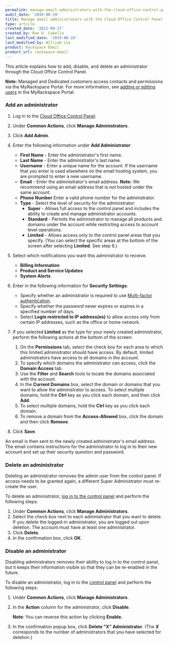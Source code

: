 ```yaml
---
permalink: manage-email-administrators-with-the-cloud-office-control-panel
audit_date: '2019-08-19'
title: Manage email administrators with the Cloud Office Control Panel
type: article
created_date: '2012-09-17'
created_by: Rae D. Cabello
last_modified_date: '2019-08-19'
last_modified_by: William Loy
product: Rackspace Email
product_url: rackspace-email
---
```


This article explains how to add, disable, and delete an administrator
through the Cloud Office Control Panel.

**Note:** Managed and Dedicated customers access contacts and
permissions via the MyRackspace Portal. For more information, see [adding or editing users](/support/how-to/viewing-and-editing-user-information-for-your-account/) in the MyRackspace Portal.

### Add an administrator

1.  Log in to the [Cloud Office Control Panel](https://cp.rackspace.com/).
2.  Under **Common Actions**, click **Manage Administrators**.
3.  Click **Add Admin**.
4.  Enter the following information under **Add Administrator**:
    -   **First Name** - Enter the administrator's first name.
    -   **Last Name** - Enter the administrator's last name.
    -   **Username** - Enter a unique name for the account. If the username that you enter is used elsewhere on the email hosting system, you are prompted to enter a new username.
    -   **Email** - Enter the administrator's email address.
        **Note:** We recommend using an email address that is _not_ hosted under the same account.
    -   **Phone Number** Enter a valid phone number for the administrator.
    -   **Type** - Select the level of security for the administrator:
        - **Super** - Allows full access to the control panel and
          includes the ability to create and manage
          administrator accounts.
        - **Standard** - Permits the administrator to manage all products and domains under the account while restricting access to account level operations.
        - **Limited** - Allows access only to the control panel areas
          that you specify. (You can select the specific areas at the bottom of
          the screen after selecting **Limited**. See step 6.)

5. Select which notifications you want this administrator to receive.

    -   **Billing Information**
    -   **Product and Service Updates**
    -   **System Alerts**

6. Enter in the following information for **Security Settings**:

    -   Specify whether an administrator is required to use [Multi-factor authentication](/support/how-to/enable-or-disable-two-factor-authentication-for-administrators/).
    -   Specify whether the password never expires or expires in a specified number of days.
    -   Select **Login restricted to IP address(es)** to allow access only from certain IP addresses, such as the office or home network.

7.  If you selected **Limited** as the type for your newly created
    administrator, perform the following actions at the bottom of the
    screen:
    1.  On the **Permissions** tab, select the check box for each area to
        which this limited administrator should have access. By default,
        limited administrators have access to all domains in the
        account.
    2.  To specify which domains the administrator can access, click
        the **Domain Access** tab.
    3.  Use the **Filter** and **Search** tools to locate the domains
        associated with the account.
    4.  In the **Current Domains** box, select the domain or domains
        that you want to allow the administrator to access. To select
        multiple domains, hold the **Ctrl** key as you click each domain, and then click **Add**.
    5.  To select multiple domains, hold the **Ctrl** key as you click
        each domain.
    6.  To remove a domain from the **Access-Allowed** box, click the
        domain and then click **Remove**.

8.  Click **Save**.

An email is then sent to the newly created administrator's email address. The email contains instructions for the administrator to log in to their new account and set up their security question and password.


### Delete an administrator

Deleting an administrator removes the admin user from the
control panel. If access needs to be granted again, a different Super
Administrator must re-create the user.

To delete an administrator, [log in to the control
panel](https://cp.rackspace.com/) and perform the following steps:

1.  Under **Common Actions**, click **Manage Administrators**.
2.  Select the check box next to each administrator that you want
    to delete. If you delete the logged-in administrator, you are
    logged out upon deletion. The account must have at least
    one administrator.
3.  Click **Delete**.
4.  In the confirmation box, click **OK**.

### Disable an administrator

Disabling administrators removes their ability to log in to the control
panel, but it keeps their information visible so that they can be
re-enabled in the future.

To disable an administrator, log in to the [control
panel](https://cp.rackspace.com/) and perform the following steps:

1.  Under **Common Actions**, click **Manage Administrators**.
2.  In the **Action** column for the administrator, click
    **Disable**.

    **Note**: You can reverse this action by clicking **Enable.**
3.  In the confirmation popup box, click **Delete "X" Administrator**.
    (The ***X*** corresponds to the number of administrators that you
    have selected for deletion.)

